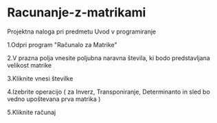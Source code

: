 # Racunanje-z-matrikami
Projektna naloga pri predmetu Uvod v programiranje 

1.Odpri program "Računalo za Matrike" 

2.V prazna polja vnesite poljubna naravna števila, ki bodo predstavljana velikost matrike

3.Kliknite vnesi številke 

4.Izebrite operacijo ( za Inverz, Transponiranje, Determinanto in sled bo vedno upoštevana prva matrika )

5.Kliknite računaj